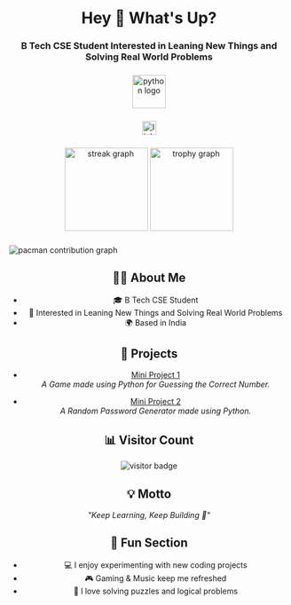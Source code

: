 <h1 align="center">Hey 👋 What's Up?</h1>

###

<h3 align="center">B Tech CSE Student Interested in Leaning New Things and Solving Real World Problems</h3>

###

<div align="center">
  <img src="https://skillicons.dev/icons?i=py" height="60" alt="python logo"  />
</div>

###

<div align="center">
  <a href="https://www.linkedin.com/in/atiksh-sharma-260b77330/" target="_blank">
    <img src="https://img.shields.io/static/v1?message=LinkedIn&logo=linkedin&label=&color=0077B5&logoColor=white&labelColor=&style=for-the-badge" height="25" alt="linkedin logo"  />
  </a>
</div>

###

<div align="center">
  <img src="https://streak-stats.demolab.com?user=Atiksh-Sharma&locale=en&mode=daily&theme=dracula&hide_border=false&border_radius=5&order=3" height="150" alt="streak graph"  />
  <img src="https://github-profile-trophy.vercel.app?username=Atiksh-Sharma&theme=dracula&column=-1&row=1&margin-w=8&margin-h=8&no-bg=false&no-frame=false&order=4" height="150" alt="trophy graph"  />
</div>

###

<picture>
  <source media="(prefers-color-scheme: dark)" srcset="https://raw.githubusercontent.com/Atiksh-Sharma/Atiksh-Sharma/output/pacman-contribution-graph-dark.svg">
  <source media="(prefers-color-scheme: light)" srcset="https://raw.githubusercontent.com/Atiksh-Sharma/Atiksh-Sharma/output/pacman-contribution-graph.svg">
  <img alt="pacman contribution graph" src="https://raw.githubusercontent.com/Atiksh-Sharma/Atiksh-Sharma/output/pacman-contribution-graph.svg">
</picture>

###

<h2 align="center">👨‍💻 About Me</h2>

<div align="center">

- 🎓 B Tech CSE Student  
- 📌 Interested in Leaning New Things and Solving Real World Problems  
- 🌍 Based in India  

</div>

###

<h2 align="center">🚀 Projects</h2>

<div align="center">

- [Mini Project 1](https://github.com/Atiksh-Sharma/My_Repository/blob/main/Mini%20Project%201.py)  
  *A Game made using Python for Guessing the Correct Number.*  

- [Mini Project 2](https://github.com/Atiksh-Sharma/My_Repository/blob/main/Mini%20Project%202.py)  
  *A Random Password Generator made using Python.*  

</div>

###

<h2 align="center">📊 Visitor Count</h2>

<div align="center">
  <img src="https://komarev.com/ghpvc/?username=Atiksh-Sharma&style=for-the-badge&color=blue" alt="visitor badge"/>
</div>

###

<h2 align="center">💡 Motto</h2>

<div align="center">

*"Keep Learning, Keep Building 🚀"*  

</div>

###

<h2 align="center">🎉 Fun Section</h2>

<div align="center">

- 💻 I enjoy experimenting with new coding projects  
- 🎮 Gaming & Music keep me refreshed  
- 🧩 I love solving puzzles and logical problems  

</div>
